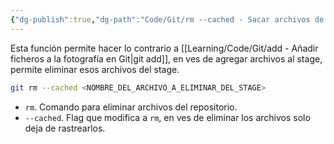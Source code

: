 ```yaml
---
{"dg-publish":true,"dg-path":"Code/Git/rm --cached - Sacar archivos de la fotografía en Git.md","permalink":"/code/git/rm-cached-sacar-archivos-de-la-fotografia-en-git/","created":"2024-08-14T12:35","updated":"2024-08-14T12:35"}
---
```


Esta función permite hacer lo contrario a [[Learning/Code/Git/add - Añadir ficheros a la fotografía en Git\|git add]], en ves de agregar archivos al stage, permite eliminar esos archivos del stage.
```bash
git rm --cached <NOMBRE_DEL_ARCHIVO_A_ELIMINAR_DEL_STAGE>
```
- `rm`. Comando para eliminar archivos del repositorio.
- `--cached`. Flag que modifica a `rm`, en ves de eliminar los archivos solo deja de rastrearlos.